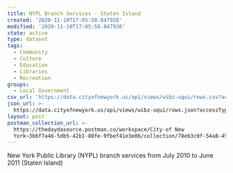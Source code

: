 ```yaml
---
title: NYPL Branch Services - Staten Island
created: '2020-11-10T17:05:58.847928'
modified: '2020-11-10T17:05:58.847938'
state: active
type: dataset
tags:
  - Community
  - Culture
  - Education
  - Libraries
  - Recreation
groups:
  - Local Government
csv_url: 'https://data.cityofnewyork.us/api/views/wibz-uqui/rows.csv?accessType=DOWNLOAD'
json_url: >-
  https://data.cityofnewyork.us/api/views/wibz-uqui/rows.json?accessType=DOWNLOAD
layout: post
postman_collection_url: >-
  https://thedaydasource.postman.co/workspace/City-of New
  York~3b6f7a46-5db5-42b1-80fe-9fbef41e3e06/collection/78eb3c0f-54a8-4507-a492-64e861ccff6c
---
```

New York Public Library (NYPL) branch services from July 2010 to June 2011 (Staten Island)
